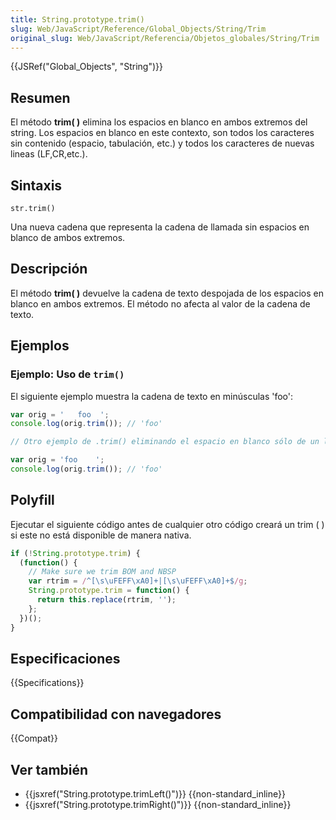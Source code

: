 ```yaml
---
title: String.prototype.trim()
slug: Web/JavaScript/Reference/Global_Objects/String/Trim
original_slug: Web/JavaScript/Referencia/Objetos_globales/String/Trim
---
```


{{JSRef("Global_Objects", "String")}}

## Resumen

El método **trim( )** elimina los espacios en blanco en ambos extremos del string. Los espacios en blanco en este contexto, son todos los caracteres sin contenido (espacio, tabulación, etc.) y todos los caracteres de nuevas lineas (LF,CR,etc.).

## Sintaxis

```
str.trim()
```

Una nueva cadena que representa la cadena de llamada sin espacios en blanco de ambos extremos.

## Descripción

El método **trim( )** devuelve la cadena de texto despojada de los espacios en blanco en ambos extremos. El método no afecta al valor de la cadena de texto.

## Ejemplos

### Ejemplo: Uso de `trim()`

El siguiente ejemplo muestra la cadena de texto en minúsculas 'foo':

```js
var orig = '   foo  ';
console.log(orig.trim()); // 'foo'

// Otro ejemplo de .trim() eliminando el espacio en blanco sólo de un lado.

var orig = 'foo    ';
console.log(orig.trim()); // 'foo'
```

## Polyfill

Ejecutar el siguiente código antes de cualquier otro código creará un trim ( ) si este no está disponible de manera nativa.

```js
if (!String.prototype.trim) {
  (function() {
    // Make sure we trim BOM and NBSP
    var rtrim = /^[\s\uFEFF\xA0]+|[\s\uFEFF\xA0]+$/g;
    String.prototype.trim = function() {
      return this.replace(rtrim, '');
    };
  })();
}
```

## Especificaciones

{{Specifications}}

## Compatibilidad con navegadores

{{Compat}}

## Ver también

- {{jsxref("String.prototype.trimLeft()")}} {{non-standard_inline}}
- {{jsxref("String.prototype.trimRight()")}} {{non-standard_inline}}
